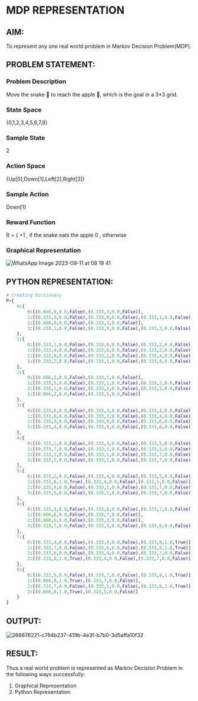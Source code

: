 # MDP REPRESENTATION
## AIM:
To represent any one real world problem in Markov Decision Problem(MDP).

## PROBLEM STATEMENT:
### Problem Description
Move the snake 🐍 to reach the apple 🍏, which is the goal in a 3*3 grid.

### State Space
{0,1,2,3,4,5,6,7,8} 

### Sample State
2

### Action Space
{Up[0],Down[1],Left[2],Right[3]}

### Sample Action
Down[1]

### Reward Function
R = { +1 , if the snake eats the apple
       0 , otherwise

### Graphical Representation
![WhatsApp Image 2023-09-11 at 08 19 41](https://github.com/KeerthikaNagarajan/mdp-representation/assets/93427089/ad75129c-91bf-4750-a736-81ad3ddb6952)


## PYTHON REPRESENTATION:
```python
# Creating Dictionary
P={
    0:{
        0:[(0.666,0,0.0,False),(0.333,3,0.0,False)],
        1:[(0.333,3,0.0,False),(0.333,0,0.0,False),(0.333,1,0.0,False)],
        2:[(0.666,0,0.0,False),(0.333,3,0.0,False)],
        3:[(0.333,1,0.0,False),(0.333,0,0.0,False),(0.333,3,0.0,False)]
    },
    1:{
        0:[(0.333,1,0.0,False),(0.333,0,0.0,False),(0.333,2,0.0,False)],
        1:[(0.333,4,0.0,False),(0.333,0,0.0,False),(0.333,2,0.0,False)],
        2:[(0.333,0,0.0,False),(0.333,1,0.0,False),(0.333,4,0.0,False)],
        3:[(0.333,2,0.0,False),(0.333,1,0.0,False),(0.333,4,0.0,False)]
    },
    2:{
        0:[(0.666,2,0.0,False),(0.333,1,0.0,False)],
        1:[(0.333,5,0.0,False),(0.333,1,0.0,False),(0.333,2,0.0,False)],
        2:[(0.333,1,0.0,False),(0.333,2,0.0,False),(0.333,5,0.0,False)],
        3:[(0.666,2,0.0,False),(0.333,5,0.0,False)]
    },
    3:{
        0:[(0.333,0,0.0,False),(0.333,3,0.0,False),(0.333,4,0.0,False)],
        1:[(0.333,6,0.0,False),(0.333,3,0.0,False),(0.333,4,0.0,False)],
        2:[(0.333,3,0.0,False),(0.333,0,0.0,False),(0.333,6,0.0,False)],
        3:[(0.333,4,0.0,False),(0.333,0,0.0,False),(0.333,6,0.0,False)]
    },
    4:{
        0:[(0.333,1,0.0,False),(0.333,3,0.0,False),(0.333,5,0.0,False)],
        1:[(0.333,7,0.0,False),(0.333,3,0.0,False),(0.333,5,0.0,False)],
        2:[(0.333,3,0.0,False),(0.333,1,0.0,False),(0.333,7,0.0,False)],
        3:[(0.333,5,0.0,False),(0.333,1,0.0,False),(0.333,7,0.0,False)]
    },
    5:{
        0:[(0.333,2,0.0,False),(0.333,4,0.0,False),(0.333,5,0.0,False)],
        1:[(0.333,8,1.0,True),(0.333,4,0.0,False),(0.333,5,0.0,False)],
        2:[(0.333,4,0.0,False),(0.333,1,0.0,False),(0.333,7,0.0,False)],
        3:[(0.333,5,0.0,False),(0.333,1,0.0,False),(0.333,7,0.0,False)]
    },
    6:{
        0:[(0.333,3,0.0,False),(0.333,6,0.0,False),(0.333,7,0.0,False)],
        1:[(0.666,6,0.0,False),(0.333,7,0.0,False)],
        2:[(0.666,6,0.0,False),(0.333,3,0.0,False)],
        3:[(0.333,7,0.0,False),(0.333,3,0.0,False),(0.333,6,0.0,False)]
    },
    7:{
        0:[(0.333,4,0.0,False),(0.333,6,0.0,False),(0.333,8,1.0,True)],
        1:[(0.333,7,0.0,False),(0.333,6,0.0,False),(0.333,8,1.0,True)],
        2:[(0.333,6,0.0,False),(0.333,4,0.0,False),(0.333,7,0.0,False)],
        3:[(0.333,8,1.0,True),(0.333,4,0.0,False),(0.333,7,0.0,False)]
    },
    8:{
        0:[(0.333,5,0.0,False),(0.333,7,0.0,False),(0.333,8,1.0,True)],
        1:[(0.666,8,1.0,True),(0.333,7,0.0,False)],
        2:[(0.333,7,0.0,False),(0.333,5,0.0,False),(0.333,8,1.0,True)],
        3:[(0.666,8,1.0,True),(0.333,5,0.0,False)]
    }
}
```

## OUTPUT:
![266676221-c784b237-419b-4e3f-b7b0-3d5affa10f32](https://github.com/KeerthikaNagarajan/mdp-representation/assets/93427089/b82ccb0a-06d8-41ec-8315-06e1e4bcb903)


## RESULT:
Thus a real world problem is represented as Markov Decision Problem in the following ways successfully:

1. Graphical Representation
2. Python Representation
